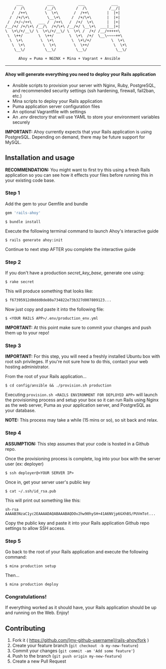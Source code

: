 ``` html

     ___           ___           ___            ___    
    /  /\         /__/\         /  /\          /__/|   
   /  /++\        \  \+\       /  /++\        |  |+|   
  /  /+/\+\        \__\+\     /  /+/\+\       |  |+|   
 /  /+/~/++\   ___ /  /++\   /  /+/  \+\      |  |+|   
/__/+/ /+/\+\ /__/\  /+/\+\ /__/+/ \__\+\  ___|__|+|   
\  \+\/+/__\/ \  \+\/+/__\/ \  \+\ /  /+/ /__/+++++\   
 \  \++/       \  \++/       \  \+\  /+/  \__\~~~~++\  
  \  \+\        \  \+\        \  \+\/+/         \  \+\ 
   \  \+\        \  \+\        \  \++/           \  \+\
    \__\/         \__\/         \__\/             \__\/

      Ahoy = Puma + NGINX + Mina + Vagrant + Ansible
```

---

#### Ahoy will generate everything you need to deploy your Rails application

* Ansible scripts to provision your server with Nginx, Ruby, PostgreSQL, and recommended security settings (ssh hardening, firewall, fail2ban, etc.)
* Mina scripts to deploy your Rails application
* Puma application server configuration files
* An optional Vagrantfile with settings
* An *.env* directory that will use YAML to store your environment variables securely


**IMPORTANT:** Ahoy currently expects that your Rails application is using PostgreSQL. Depending on demand, there may be future support for MySQL.

## Installation and usage

**RECOMMENDATION:** You might want to first try this using a fresh Rails application so you can see how it effects your files before running this in your existing code base.

### Step 1

Add the gem to your Gemfile and bundle

```ruby
gem 'rails-ahoy'
```

    $ bundle install

Execute the following terminal command to launch Ahoy's interactive guide

    $ rails generate ahoy:init

Continue to next step AFTER you complete the interactive guide

### Step 2

If you don't have a production *secret_key_base*, generate one using:

    $ rake secret

This will produce something that looks like:

    $ f67395912d0ddd0de80a734822e73b327d007809123...

Now just copy and paste it into the following file:

    $ <YOUR RAILS APP>/.env/production_env.yml

**IMPORTANT:** At this point make sure to commit your changes and push them up to your repo!

### Step 3

**IMPORTANT:** For this step, you will need a freshly installed Ubuntu box with root ssh privileges. If you're not sure how to do this, contact your web hosting administrator.

From the root of your Rails application...

    $ cd config/ansible && ./provision.sh production

Executing `provision.sh <RAILS ENVIRONMENT FOR DEPLOYED APP>` will launch the provisioning process and setup your box so it can run Rails using Nginx as the web server, Puma as your application server, and PostgreSQL as your database.

**NOTE:** This process may take a while (15 mins or so), so sit back and relax.

### Step 4

**ASSUMPTION:** This step assumes that your code is hosted in a Github repo.

Once the provisioning process is complete, log into your box with the server user (ex: deployer)

    $ ssh deployer@<YOUR SERVER IP>

Once in, get your server user's public key

    $ cat ~/.ssh/id_rsa.pub

This will print out something like this:

	sh-rsa AAAAB3NzaC1yc2EAAAADAQABAAABAQDOv2hw90hySH+41A6NVjp6GXhBS/PUVmTot...

Copy the public key and paste it into your Rails application Github repo settings to allow SSH access.

### Step 5

Go back to the root of your Rails application and execute the following command:

    $ mina production setup

Then...

    $ mina production deploy

### Congratulations!

If everything worked as it should have, your Rails application should be up and running on the Web. Enjoy!


## Contributing

1. Fork it ( https://github.com/[my-github-username]/rails-ahoy/fork )
2. Create your feature branch (`git checkout -b my-new-feature`)
3. Commit your changes (`git commit -am 'Add some feature'`)
4. Push to the branch (`git push origin my-new-feature`)
5. Create a new Pull Request

